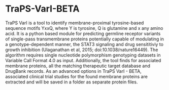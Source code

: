 
# TraPS-VarI-BETA
TraPS VarI is a tool to identify membrane-proximal tyrosine-based sequence motifs YxxQ, where Y is tyrosine, Q is glutamine and x any amino acid. It is a python based module for predicting germline receptor variants of single-pass transmembrane proteins potentially capable of modulating in a genotype-dependent manner, the STAT3 signaling and drug sensititiviy to growth inhibition (Ulaganathan et al, 2015; doi:10.1038/nature16449). The algorithm requires single nucleotide polymorphism genotyping datasets in Variable Call Format 4.0 as input. Additionally, the tool finds for associated membrane proteins, all the matching therapeutic target database and DrugBank records. As an advanced options in TraPS VarI - BETA, associated clinical trial studies for the found membrane proteins are extracted and will be saved in a folder as separate protein files.
